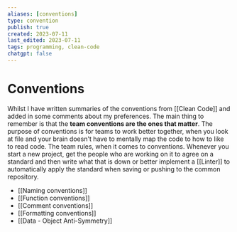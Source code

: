 ```yaml
---
aliases: [conventions]
type: convention
publish: true
created: 2023-07-11
last_edited: 2023-07-11
tags: programming, clean-code
chatgpt: false
---
```

# Conventions

Whilst I have written summaries of the conventions from [[Clean Code]] and added in some comments about my preferences. The main thing to remember is that the **team conventions are the ones that matter**. The purpose of conventions is for teams to work better together, when you look at file and your brain doesn't have to mentally map the code to how to like to read code. The team rules, when it comes to conventions. Whenever you start a new project, get the people who are working on it to agree on a standard and then write what that is down or better implement a [[Linter]] to automatically apply the standard when saving or pushing to the common repository.

- [[Naming conventions]]
- [[Function conventions]]
- [[Comment conventions]]
- [[Formatting conventions]]
- [[Data - Object Anti-Symmetry]]